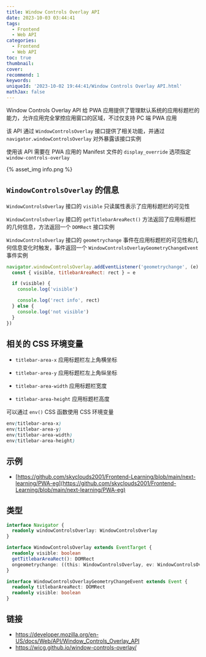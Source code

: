 ```yaml
---
title: Window Controls Overlay API
date: 2023-10-03 03:44:41
tags:
  - Frontend
  - Web API
categories:
  - Frontend
  - Web API
toc: true
thumbnail: 
cover: 
recommend: 1
keywords: 
uniqueId: '2023-10-02 19:44:41/Window Controls Overlay API.html'
mathJax: false
---
```


Window Controls Overlay API 给 PWA 应用提供了管理默认系统的应用标题栏的能力，允许应用完全掌控应用窗口的区域，不过仅支持 PC 端 PWA 应用

该 API 通过 `WindowControlsOverlay` 接口提供了相关功能，并通过 `navigator.windowControlsOverlay` 对外暴露该接口实例

使用该 API 需要在 PWA 应用的 Manifest 文件的 `display_override` 选项指定 `window-controls-overlay`

{% asset_img info.png %}

## `WindowControlsOverlay` 的信息

`WindowControlsOverlay` 接口的 `visible` 只读属性表示了应用标题栏的可见性

`WindowControlsOverlay` 接口的 `getTitlebarAreaRect()` 方法返回了应用标题栏的几何信息，方法返回一个 `DOMRect` 接口实例

`WindowControlsOverlay` 接口的 `geometrychange` 事件在应用标题栏的可见性和几何信息变化时触发，事件返回一个 `WindowControlsOverlayGeometryChangeEvent` 事件实例

```js
navigator.windowControlsOverlay.addEventListener('geometrychange', (e) => {
  const { visible, titlebarAreaRect: rect } = e

  if (visible) {
    console.log('visible')

    console.log('rect info', rect)
  } else {
    console.log('not visible')
  }
})
```

## 相关的 CSS 环境变量

* `titlebar-area-x` 应用标题栏左上角横坐标

* `titlebar-area-y` 应用标题栏左上角纵坐标

* `titlebar-area-width` 应用标题栏宽度

* `titlebar-area-height` 应用标题栏高度

可以通过 `env()` CSS 函数使用 CSS 环境变量

```css
env(titlebar-area-x)
env(titlebar-area-y)
env(titlebar-area-width)
env(titlebar-area-height)
```

## 示例

* [https://github.com/skyclouds2001/Frontend-Learning/blob/main/next-learning/PWA-eg](https://github.com/skyclouds2001/Frontend-Learning/blob/main/next-learning/PWA-eg)

## 类型

```ts
interface Navigator {
  readonly windowControlsOverlay: WindowControlsOverlay
}

interface WindowControlsOverlay extends EventTarget {
  readonly visible: boolean
  getTitlebarAreaRect(): DOMRect
  ongeometrychange: ((this: WindowControlsOverlay, ev: WindowControlsOverlayGeometryChangeEvent) => any) | null
}

interface WindowControlsOverlayGeometryChangeEvent extends Event {
  readonly titlebarAreaRect: DOMRect
  readonly visible: boolean
}
```

## 链接

* <https://developer.mozilla.org/en-US/docs/Web/API/Window_Controls_Overlay_API>
* <https://wicg.github.io/window-controls-overlay/>
